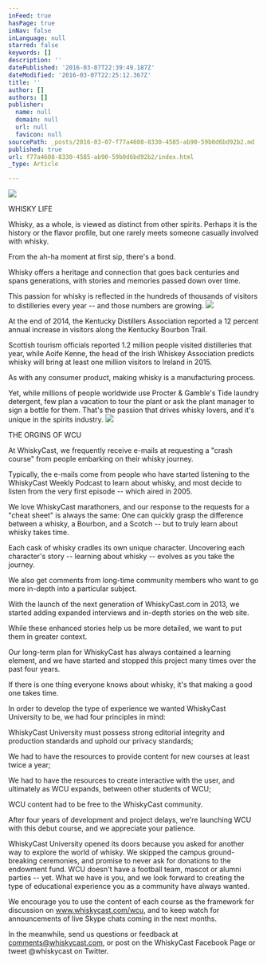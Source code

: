 ```yaml
---
inFeed: true
hasPage: true
inNav: false
inLanguage: null
starred: false
keywords: []
description: ''
datePublished: '2016-03-07T22:39:49.187Z'
dateModified: '2016-03-07T22:25:12.367Z'
title: ''
author: []
authors: []
publisher:
  name: null
  domain: null
  url: null
  favicon: null
sourcePath: _posts/2016-03-07-f77a4608-8330-4585-ab90-59b0d6bd92b2.md
published: true
url: f77a4608-8330-4585-ab90-59b0d6bd92b2/index.html
_type: Article

---
```

![](https://the-grid-user-content.s3-us-west-2.amazonaws.com/0cde7de8-6712-4234-a3c0-0907f53d45cf.jpg)

WHISKY LIFE

Whisky, as a whole, is viewed as distinct from other spirits. Perhaps it is the history or the flavor profile, but one rarely meets someone casually involved with whisky.

From the ah-ha moment at first sip, there's a bond.

Whisky offers a heritage and connection that goes back centuries and spans generations, with stories and memories passed down over time. 

This passion for whisky is reflected in the hundreds of thousands of visitors to distilleries every year -- and those numbers are growing.
![](https://the-grid-user-content.s3-us-west-2.amazonaws.com/2efb2b62-6016-4008-9107-cbe55e4d42ff.jpg)

At the end of 2014, the Kentucky Distillers Association reported a 12 percent annual increase in visitors along the Kentucky Bourbon Trail.

Scottish tourism officials reported 1.2 million people visited distilleries that year, while Aoife Kenne, the head of the Irish Whiskey Association predicts whisky will bring at least one million visitors to Ireland in 2015\.

As with any consumer product, making whisky is a manufacturing process.

Yet, while millions of people worldwide use Procter & Gamble's Tide laundry detergent, few plan a vacation to tour the plant or ask the plant manager to sign a bottle for them. That's the passion that drives whisky lovers, and it's unique in the spirits industry.
![](https://the-grid-user-content.s3-us-west-2.amazonaws.com/54923cd2-aab9-4404-a451-eb26f66b12b7.jpg)

THE ORGINS OF WCU

At WhiskyCast, we frequently receive e-mails at requesting a "crash course" from people embarking on their whisky journey.

Typically, the e-mails come from people who have started listening to the WhiskyCast Weekly Podcast to learn about whisky, and most decide to listen from the very first episode -- which aired in 2005\. 

We love WhiskyCast marathoners, and our response to the requests for a "cheat sheet" is always the same: One can quickly grasp the difference between a whisky, a Bourbon, and a Scotch -- but to truly learn about whisky takes time.  

Each cask of whisky cradles its own unique character. Uncovering each character's story -- learning about whisky -- evolves as you take the journey. 

We also get comments from long-time community members who want to go more in-depth into a particular subject.

With the launch of the next generation of WhiskyCast.com in 2013, we started adding expanded interviews and in-depth stories on the web site.

While these enhanced stories help us be more detailed, we want to put them in greater context. 

Our long-term plan for WhiskyCast has always contained a learning element, and we have started and stopped this project many times over the past four years.

If there is one thing everyone knows about whisky, it's that making a good one takes time.

In order to develop the type of experience we wanted WhiskyCast University to be, we had four principles in mind:

WhiskyCast University must possess strong editorial integrity and production standards and uphold our privacy standards;

We had to have the resources to provide content for new courses at least twice a year;

We had to have the resources to create interactive with the user, and ultimately as WCU expands, between other students of WCU;

WCU content had to be free to the WhiskyCast community.

After four years of development and project delays, we're launching WCU with this debut course, and we appreciate your patience.

WhiskyCast University opened its doors because you asked for another way to explore the world of whisky. We skipped the campus ground-breaking ceremonies, and promise to never ask for donations to the endowment fund. WCU doesn't have a football team, mascot or alumni parties -- yet. What we have is you, and we look forward to creating the type of educational experience you as a community have always wanted.

We encourage you to use the content of each course as the framework for discussion on www.whiskycast.com/wcu, and to keep watch for announcements of live Skype chats coming in the next months.

In the meanwhile, send us questions or feedback at comments@whiskycast.com, or post on the WhiskyCast Facebook Page or tweet @whiskycast on Twitter. 

[][0]

[0]: mailto:comments@whiskycast.com?subject=WCU%20Craft/Adventure%20Part%201